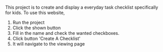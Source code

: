 This project is to create and display a everyday task checklist specifically for kids.
To use this website, 
1. Run the project
2. Click the shown button
3. Fill in the name and check the wanted checkboxes.
4. Click button 'Create A Checklist'
5. It will navigate to the viewing page 
